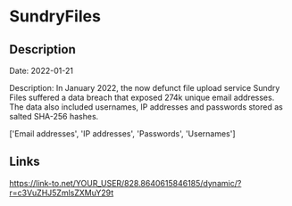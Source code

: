 # SundryFiles

## Description

Date: 2022-01-21

Description:
In January 2022, the now defunct file upload service Sundry Files suffered a data breach that exposed 274k unique email addresses. The data also included usernames, IP addresses and passwords stored as salted SHA-256 hashes.


['Email addresses', 'IP addresses', 'Passwords', 'Usernames']

## Links

https://link-to.net/YOUR_USER/828.8640615846185/dynamic/?r=c3VuZHJ5ZmlsZXMuY29t